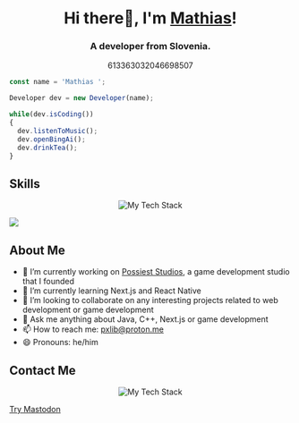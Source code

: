 <h1 align="center">Hi there👋, I'm <a href="https://mathiasclari.xyz">Mathias</a>!</h1>
<h3 align="center">A developer from Slovenia.</h3>
<p align="center">613363032046698507</p>

```js
const name = 'Mathias ';

Developer dev = new Developer(name);

while(dev.isCoding())
{
  dev.listenToMusic();
  dev.openBingAi();
  dev.drinkTea();
}
```
## Skills
<p align="center">
<img src="https://github-readme-tech-stack.vercel.app/api/cards?title=Languages&align=center&titleAlign=center&lineCount=5&theme=catppuccin_mocha&line1=java,java,faafbd;JavaScript,JavaScript,4cba9c;electron,electron,fed1df;css3,css3,4528dc;&line2=typescript,typescript,e72dbe;html5,html5,c8699a;python,python,a4d383;babel,babel,e42c48;&line3=C++,C++,2528e6;tailwindcss,tailwindcss,3de4b8;rust,rust,7f379f;bootstrap,bootstrap,e09649;&line4=C#,C#,0473ba;PHP,PHP,16d269;GIT,GIT,fa55fa;node.js,node.js,98c59e;&line5=NEXT.JS,NEXT.JS,f8bd48;MARIADB,MARIADB,809284;MYSQL,MYSQL,4c8c19;" alt="My Tech Stack" />


<a href="https://wakatime.com"><img src="https://wakatime.com/share/@MathiasClari/5d520e96-dda3-4b10-95d5-b3539e557aa8.png" /></a>
</p>



## About Me

- 🔭 I’m currently working on [Possiest Studios](https://possiest.com), a game development studio that I founded
- 🌱 I’m currently learning Next.js and React Native
- 👯 I’m looking to collaborate on any interesting projects related to web development or game development
- 💬 Ask me anything about Java, C++, Next.js or game development
- 📫 How to reach me: pxlib@proton.me
- 😄 Pronouns: he/him




## Contact Me
<p align="center">
<img src="https://github-readme-tech-stack.vercel.app/api/cards?title=Social%20Media%20%7C%20@matonsocials&align=center&titleAlign=center&lineCount=1&theme=catppuccin_mocha&line1=Twitter,Twitter,fb795b;Instagram,Instagram,e53cb5;" alt="My Tech Stack" />

<a rel="me" href="https://mastodon.social/invite/AryoT2Dw">Try Mastodon</a>
</p>
